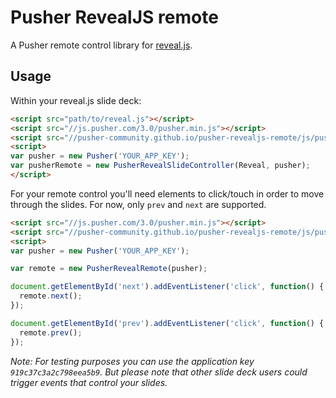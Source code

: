 # Pusher RevealJS remote

A Pusher remote control library for [reveal.js](https://github.com/hakimel/reveal.js/).

## Usage

Within your reveal.js slide deck:

```html
<script src="path/to/reveal.js"></script>
<script src="//js.pusher.com/3.0/pusher.min.js"></script>
<script src="//pusher-community.github.io/pusher-revealjs-remote/js/pusher-revealjs-slides.js"></script>
<script>
var pusher = new Pusher('YOUR_APP_KEY');
var pusherRemote = new PusherRevealSlideController(Reveal, pusher);
</script>
```

For your remote control you'll need elements to click/touch in order to move through the slides. For now, only `prev` and `next` are supported.

```html
<script src="//js.pusher.com/3.0/pusher.min.js"></script>
<script src="//pusher-community.github.io/pusher-revealjs-remote/js/pusher-revealjs-remote.js"></script>
<script>
var pusher = new Pusher('YOUR_APP_KEY');

var remote = new PusherRevealRemote(pusher);

document.getElementById('next').addEventListener('click', function() {
  remote.next();
});

document.getElementById('prev').addEventListener('click', function() {
  remote.prev();
});
```

*Note: For testing purposes you can use the application key `919c37c3a2c798eea5b9`. But please note that other slide deck users could trigger events that control your slides.*
